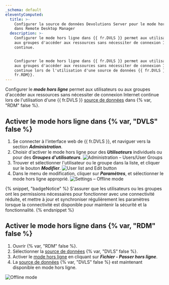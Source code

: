 ```yaml
---
_schema: default
eleventyComputed:
  title: >-
    Configurer la source de données Devolutions Server pour le mode hors ligne
    dans Remote Desktop Manager
  description: >-
    Configurer le mode hors ligne dans {{ fr.DVLS }} permet aux utilisateurs ou
    aux groupes d'accéder aux ressources sans nécessiter de connexion Internet
    continue.


    Configurer le mode hors ligne dans {{ fr.DVLS }} permet aux utilisateurs ou
    aux groupes d'accéder aux ressources sans nécessiter de connexion Internet
    continue lors de l'utilisation d'une source de données {{ fr.DVLS }} dans {{
    fr.RDM}}.
---
```

Configurer le ***mode hors ligne*** permet aux utilisateurs ou aux groupes d'accéder aux ressources sans nécessiter de connexion Internet continue lors de l'utilisation d'une {{ fr.DVLS }} [source de données](/rdm/concepts/basic-concepts/data-sources/) dans {% var, "RDM" false %}.

## Activer le mode hors ligne dans {% var, "DVLS" false %}

1. Se connecter à l'interface web de {{ fr.DVLS }}, et naviguer vers la section ***Administration***.
2. Choisir d'activer le mode hors ligne pour des ***Utilisateurs*** individuels ou pour des ***Groupes d'utilisateurs***. ![Administration – Users/User Groups](https://cdnweb.devolutions.net/docs/DVLS4018_2024_1.png)
3. Trouver et sélectionner l'utilisateur ou le groupe dans la liste, et cliquer sur le bouton ***Modifier***. ![User list and Edit button](https://cdnweb.devolutions.net/docs/DVLS6078_2024_1.png)
4. Dans le menu de modification, cliquer sur ***Paramètres***, et sélectionner le mode hors ligne approprié. ![Settings – Offline mode](https://cdnweb.devolutions.net/docs/DVLS4021_2024_1.png)

{% snippet, "badgeNotice" %}
S'assurer que les utilisateurs ou les groupes ont les permissions nécessaires pour fonctionner avec une connectivité réduite, et mettre à jour et synchroniser régulièrement les paramètres lorsque la connectivité est disponible pour maintenir la sécurité et la fonctionnalité.
{% endsnippet %}

## Activer le mode hors ligne dans {% var, "RDM" false %}

1. Ouvrir {% var, "RDM" false %}.
2. Sélectionner la [source de données](/concepts/basic-concepts/data-sources/) {% var, "DVLS" false %}.
3. Activer le [mode hors ligne](/rdm/concepts/intermediate-concepts/offline/) en cliquant sur ***Fichier - Passer hors ligne***.
4. La [source de données](/concepts/basic-concepts/data-sources/) {% var, "DVLS" false %} est maintenant disponible en mode hors ligne.

![Offline mode](https://cdnweb.devolutions.net/docs/RDMW6097_2024_2.png)

